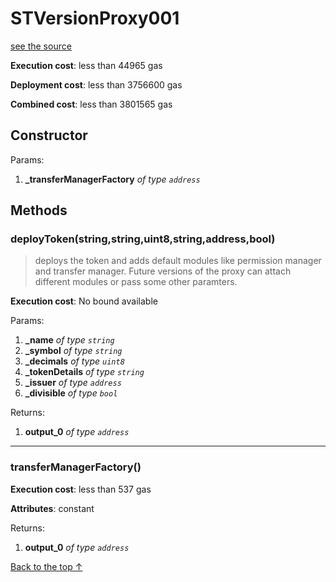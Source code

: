 # STVersionProxy001
[see the source](git+https://github.com/PolymathNetwork/polymath-core/tree/master//Users/satyamagrawal/Repositories/polymath-core_v2/contracts/tokens/STVersionProxy001.sol)


**Execution cost**: less than 44965 gas

**Deployment cost**: less than 3756600 gas

**Combined cost**: less than 3801565 gas

## Constructor



Params:

1. **_transferManagerFactory** *of type `address`*



## Methods
### deployToken(string,string,uint8,string,address,bool)
>
> deploys the token and adds default modules like permission manager and transfer manager. Future versions of the proxy can attach different modules or pass some other paramters.


**Execution cost**: No bound available


Params:

1. **_name** *of type `string`*
2. **_symbol** *of type `string`*
3. **_decimals** *of type `uint8`*
4. **_tokenDetails** *of type `string`*
5. **_issuer** *of type `address`*
6. **_divisible** *of type `bool`*

Returns:


1. **output_0** *of type `address`*

--- 
### transferManagerFactory()


**Execution cost**: less than 537 gas

**Attributes**: constant



Returns:


1. **output_0** *of type `address`*

[Back to the top ↑](#stversionproxy001)
